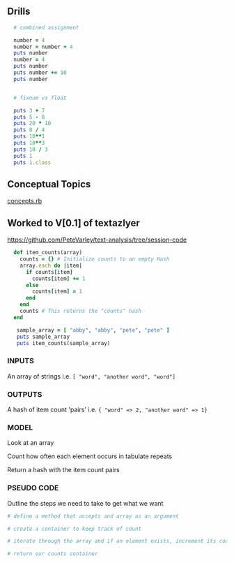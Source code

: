 ## Drills

```ruby
  # combined assignment

  number = 4
  number = number + 4
  puts number
  number = 4
  puts number
  puts number += 10
  puts number


  # fixnum vs float

  puts 3 + 7
  puts 5 - 8
  puts 20 * 10
  puts 8 / 4
  puts 10**1
  puts 10**3
  puts 10 / 3
  puts 1
  puts 1.class
```


## Conceptual Topics

[concepts.rb](concepts.rb)

## Worked to V[0.1] of textazlyer

https://github.com/PeteVarley/text-analysis/tree/session-code

```ruby
  def item_counts(array)
    counts = {} # Initialize counts to an empty Hash
    array.each do |item|
      if counts[item]
        counts[item] += 1
      else
        counts[item] = 1
      end
    end
    counts # This returns the "counts" hash
  end

   sample_array = [ "abby", "abby", "pete", "pete" ]
   puts sample_array
   puts item_counts(sample_array)
```

### INPUTS

  An array of strings i.e. `[ "word", "another word", "word"]`

### OUTPUTS

  A hash of item count 'pairs' i.e. `{ "word" => 2, "another word" => 1}`

### MODEL

  Look at an array

  Count how often each element occurs in tabulate repeats

  Return a hash with the item count pairs

### PSEUDO CODE

  Outline the steps we need to take to get what we want

```ruby
# define a method that accepts and array as an argument

# create a container to keep track of count

# iterate through the array and if an element exists, increment its count and if it doesn't exist, add it to the count container and set the value to 1

# return our counts container
```
